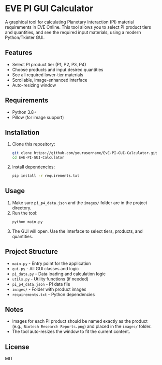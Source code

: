 # EVE PI GUI Calculator

A graphical tool for calculating Planetary Interaction (PI) material requirements in EVE Online. This tool allows you to select PI product tiers and quantities, and see the required input materials, using a modern Python/Tkinter GUI.

## Features
- Select PI product tier (P1, P2, P3, P4)
- Choose products and input desired quantities
- See all required lower-tier materials
- Scrollable, image-enhanced interface
- Auto-resizing window

## Requirements
- Python 3.8+
- Pillow (for image support)

## Installation
1. Clone this repository:
   ```bash
   git clone https://github.com/yourusername/EvE-PI-GUI-Calculator.git
   cd EvE-PI-GUI-Calculator
   ```
2. Install dependencies:
   ```bash
   pip install -r requirements.txt
   ```

## Usage
1. Make sure `pi_p4_data.json` and the `images/` folder are in the project directory.
2. Run the tool:
   ```bash
   python main.py
   ```
3. The GUI will open. Use the interface to select tiers, products, and quantities.

## Project Structure
- `main.py` - Entry point for the application
- `gui.py` - All GUI classes and logic
- `pi_data.py` - Data loading and calculation logic
- `utils.py` - Utility functions (if needed)
- `pi_p4_data.json` - PI data file
- `images/` - Folder with product images
- `requirements.txt` - Python dependencies

## Notes
- Images for each PI product should be named exactly as the product (e.g., `Biotech Research Reports.png`) and placed in the `images/` folder.
- The tool auto-resizes the window to fit the current content.

## License
MIT
